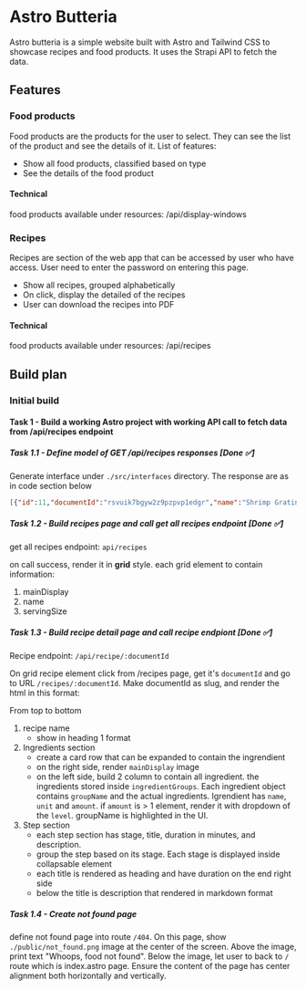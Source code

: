 # Astro Butteria

Astro butteria is a simple website built with Astro and Tailwind CSS to showcase recipes and food products. It uses the Strapi API to fetch the data.

## Features

### Food products

Food products are the products for the user to select. They can see the list of the product and see the details of it. List of features:

- Show all food products, classified based on type
- See the details of the food product

#### Technical

food products available under resources: /api/display-windows

### Recipes

Recipes are section of the web app that can be accessed by user who have access. User need to enter the password on entering this page.

- Show all recipes, grouped alphabetically
- On click, display the detailed of the recipes
- User can download the recipes into PDF

#### Technical

food products available under resources: /api/recipes

## Build plan

### Initial build

#### Task 1 - Build a working Astro project with working API call to fetch data from /api/recipes endpoint

##### Task 1.1 - Define model of GET /api/recipes responses [Done ✅]

Generate interface under `./src/interfaces` directory. The response are as in code section below

```json
[{"id":11,"documentId":"rsvuik7bgyw2z9pzpvp1edgr","name":"Shrimp Gratin Bread","description":"The bread is generously covered with a creamy, molten cheese sauce (likely a gratin or béchamel base), which is bubbling and has beautifully dripped down the sides. Layered on top are several plump, pink shrimp, perfectly cooked and nestled into the sauce.","createdAt":"2025-10-04T08:52:43.448Z","updatedAt":"2025-10-04T10:44:04.991Z","publishedAt":"2025-10-04T10:44:05.517Z","locale":"en","ingredientGroups":[{"id":9,"groupName":"Main bread","ingredients":[{"id":46,"name":"High protein flour","unit":"gram","amount":[{"id":51,"value":100,"level":"normal"}]},{"id":47,"name":"Dry yeast","unit":"tsp","amount":[{"id":52,"value":1.3,"level":"normal"}]},{"id":48,"name":"Sugar","unit":"tbsp","amount":[{"id":53,"value":1.3,"level":"normal"}]},{"id":49,"name":"Egg","unit":"pcs","amount":[{"id":54,"value":0.5,"level":"normal"}]},{"id":50,"name":"Water","unit":"ml","amount":[{"id":55,"value":100,"level":"normal"}]}]},{"id":10,"groupName":"Bread 2","ingredients":[{"id":51,"name":"High protein flour","unit":"gram","amount":[{"id":56,"value":100,"level":"normal"}]},{"id":52,"name":"Salt","unit":"tsp","amount":[{"id":57,"value":0.5,"level":null}]},{"id":53,"name":"Unsalted butter (Anchor, Lurpark)","unit":"gram","amount":[{"id":58,"value":20,"level":"normal"}]}]},{"id":11,"groupName":"Shaping","ingredients":[{"id":54,"name":"Fried onion","unit":"gram","amount":[{"id":59,"value":10,"level":"normal"}]}]},{"id":12,"groupName":"Shrimp Gratin Filling","ingredients":[{"id":55,"name":"White sauce","unit":"gram","amount":[{"id":60,"value":100,"level":"normal"}]},{"id":56,"name":"Peeled shrimp","unit":"gram","amount":[{"id":61,"value":70,"level":"normal"}]},{"id":57,"name":"White pepper","unit":"tsp","amount":[{"id":62,"value":1,"level":"normal"}]},{"id":58,"name":"Beaten egg","unit":"tbsp","amount":[{"id":63,"value":1,"level":"normal"}]},{"id":59,"name":"Mozzarella cheese","unit":"gram","amount":[{"id":64,"value":40,"level":"normal"}]}]},{"id":13,"groupName":"Finishing","ingredients":[{"id":60,"name":"Dried parsley","unit":"tsp","amount":[{"id":65,"value":1,"level":"normal"}]}]}],"steps":[{"id":26,"title":"-","stage":"Preparation","description":"- Bring beaten egg and unsalted butter to room temperature\n- Warm water to 42 C\n- Devein the shrimp, clean and rise it with water, then dry it using kitchen towel","duration":null},{"id":27,"title":"Measuring & Kneeding","stage":"Instructions","description":"- Weigh the ingredients in Main Bread [1] in big bowl and Other Bread [2] in another bowl.\n- Pour water onto the yeast in bowl [1] and mix well using wooden spatula\n- Add in the ingredients [2] and mix gently so that the flour does not scatter.\n- Kneed the dough on the table until smooth. Shape it into a ball and place it into the bowl with its seam side down, then cover with plastic wrap.\n","duration":null},{"id":28,"title":"First Fermentation","stage":"Instructions","description":"- Ferment at 40 C for 25 - 35 minutes","duration":35},{"id":29,"title":"Shrimp Gratin Filling","stage":"Instructions","description":"Mix white sauce, shrimp, and white pepper in a bowl.","duration":null},{"id":30,"title":"Finger Test, Degas, Divide, and Bench Time","stage":"Instructions","description":"- Do finger test on the dough and degas.\n- Divide it into 6 parts\n- Place them under a plastic wrap or wet towel with the seam side down for 10 minutes (bench time)","duration":10},{"id":31,"title":"Shaping","stage":"Instructions","description":"- With the seam side facing up, spread the dough into 10 cm diameter round size.\n- Spread fried onion, then roll the dough from the side closest to you.]\n- Seal the end of roll and put both sides a little inside.\n- With the seam side facing down, place the dough on the prepared baking tray lined with baking paper. \n- Repeat the whole process for the remaining dough.","duration":null},{"id":32,"title":"Second Fermentation","stage":"Instructions","description":"Cover with wet cloth or plastic wrap and ferment at 40 C for 15 - 20 minutes","duration":20},{"id":33,"title":"Baking","stage":"Instructions","description":"- Brush the surface of the dough with beaten egg.\n- Cut the middle of the dough (depth about 1.5 cm and length around 80% of the dough) using scissor.\n- Place shrimp gratin filling in the middle of the dough.\n- Top with mozzarella cheese and bake in the oven (180 C, 15 - 20 mins)","duration":20},{"id":34,"title":"Finishing","stage":"Instructions","description":"- Once baked, garnish the bread with dried parsley","duration":null}],"author":{"id":2,"documentId":"wjpuzwoygu6k76v4h92vldvn","name":"Wanti","email":"suwanti024@gmail.com","createdAt":"2025-10-04T10:10:19.807Z","updatedAt":"2025-10-04T10:10:19.807Z","publishedAt":"2025-10-04T10:10:19.791Z"},"servingSize":{"id":5,"value":6,"unit":"pcs"},"main_display":{"id":10,"documentId":"zbk0hngqizdhofwgut59njpd","name":"shrimp-gratin-bread_main.png","alternativeText":null,"caption":null,"width":1024,"height":1024,"formats":{"large":{"ext":".png","url":"https://skilled-boot-bde5c2b63a.media.strapiapp.com/large_shrimp_gratin_bread_main_6cd406b5ee.png","hash":"large_shrimp_gratin_bread_main_6cd406b5ee","mime":"image/png","name":"large_shrimp-gratin-bread_main.png","path":null,"size":2053.39,"width":1000,"height":1000,"sizeInBytes":2053394},"small":{"ext":".png","url":"https://skilled-boot-bde5c2b63a.media.strapiapp.com/small_shrimp_gratin_bread_main_6cd406b5ee.png","hash":"small_shrimp_gratin_bread_main_6cd406b5ee","mime":"image/png","name":"small_shrimp-gratin-bread_main.png","path":null,"size":573.08,"width":500,"height":500,"sizeInBytes":573081},"medium":{"ext":".png","url":"https://skilled-boot-bde5c2b63a.media.strapiapp.com/medium_shrimp_gratin_bread_main_6cd406b5ee.png","hash":"medium_shrimp_gratin_bread_main_6cd406b5ee","mime":"image/png","name":"medium_shrimp-gratin-bread_main.png","path":null,"size":1243.08,"width":750,"height":750,"sizeInBytes":1243082},"thumbnail":{"ext":".png","url":"https://skilled-boot-bde5c2b63a.media.strapiapp.com/thumbnail_shrimp_gratin_bread_main_6cd406b5ee.png","hash":"thumbnail_shrimp_gratin_bread_main_6cd406b5ee","mime":"image/png","name":"thumbnail_shrimp-gratin-bread_main.png","path":null,"size":63.88,"width":156,"height":156,"sizeInBytes":63875}},"hash":"shrimp_gratin_bread_main_6cd406b5ee","ext":".png","mime":"image/png","size":455.89,"url":"https://skilled-boot-bde5c2b63a.media.strapiapp.com/shrimp_gratin_bread_main_6cd406b5ee.png","previewUrl":null,"provider":"strapi-provider-upload-strapi-cloud","provider_metadata":null,"createdAt":"2025-10-04T08:46:39.503Z","updatedAt":"2025-10-04T08:46:39.503Z","publishedAt":"2025-10-04T08:46:39.503Z"}}]
```

##### Task 1.2 - Build recipes page and call get all recipes endpoint [Done ✅]

get all recipes endpoint: `api/recipes`

on call success, render it in **grid** style. each grid element to contain information:
1. mainDisplay
2. name
3. servingSize

##### Task 1.3 - Build recipe detail page and call recipe endpiont [Done ✅]

Recipe endpoint: `/api/recipe/:documentId`

On grid recipe element click from /recipes page, get it's `documentId` and go to URL `/recipes/:documentId`. Make documentId as slug, and render the html in this format:

From top to bottom
1. recipe name
    * show in heading 1 format
2. Ingredients section
    * create a card row that can be expanded to contain the ingrendient
    * on the right side, render `mainDisplay` image
    * on the left side, build 2 column to contain all ingredient. the ingredients stored inside `ingredientGroups`. Each ingredient object contains `groupName` and the actual ingredients. Igrendient has `name`, `unit` and `amount`. if `amount` is > 1 element, render it with dropdown of the `level`. groupName is highlighted in the UI.
3. Step section
    * each step section has stage, title, duration in minutes, and description.
    * group the step based on its stage. Each stage is displayed inside collapsable element
    * each title is rendered as heading and have duration on the end right side
    * below the title is description that rendered in markdown format

##### Task 1.4 - Create not found page

define not found page into route `/404`. On this page, show `./public/not_found.png` image at the center of the screen. Above the image, print text "Whoops, food not found". Below the image, let user to back to `/` route which is index.astro page. Ensure the content of the page has center alignment both horizontally and vertically.


